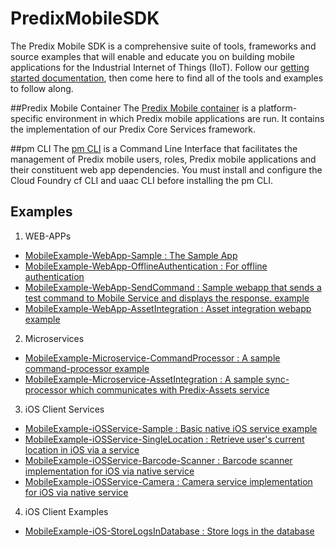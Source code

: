 # PredixMobileSDK

The Predix Mobile SDK is a comprehensive suite of tools, frameworks and source examples that will enable and educate you on building mobile applications for the Industrial Internet of Things (IIoT). Follow our [getting started documentation](https://www.predix.io/docs#rae4EfJ6), then come here to find all of the tools and examples to follow along.

##Predix Mobile Container
The [Predix Mobile container](https://github.com/PredixDev/PredixMobileReferenceApp) is a platform-specific environment in which Predix mobile applications are run. It contains the implementation of our Predix Core Services framework.

##pm CLI
The [pm CLI](https://github.com/PredixDev/predix-mobile-cli) is a Command Line Interface that facilitates the management of Predix mobile users, roles, Predix mobile applications and their constituent web app dependencies. You must install and configure the Cloud Foundry cf CLI and uaac CLI before installing the pm CLI.

## Examples
1. WEB-APPs
  * [MobileExample-WebApp-Sample : The Sample App](https://github.com/PredixDev/MobileExample-WebApp-Sample)  
  * [MobileExample-WebApp-OfflineAuthentication : For offline authentication](https://github.com/PredixDev/MobileExample-WebApp-OfflineAuthentication)  
  * [MobileExample-WebApp-SendCommand : Sample webapp that sends a test command to Mobile Service and displays the response. example](https://github.com/PredixDev/MobileExample-WebApp-SendCommand)  
  * [MobileExample-WebApp-AssetIntegration : Asset integration webapp example](https://github.com/PredixDev/MobileExample-WebApp-AssetIntegration)  

2. Microservices
  * [MobileExample-Microservice-CommandProcessor : A sample command-processor example](https://github.com/PredixDev/MobileExample-Microservice-CommandProcessor)  
  * [MobileExample-Microservice-AssetIntegration : A sample sync-processor which communicates with Predix-Assets service](https://github.com/PredixDev/MobileExample-Microservice-AssetIntegration)  

3. iOS Client Services
  * [MobileExample-iOSService-Sample : Basic native iOS service example](https://github.com/PredixDev/MobileExample-iOSService-Sample)
  * [MobileExample-iOSService-SingleLocation : Retrieve user's current location in iOS via a service](https://github.com/PredixDev/MobileExample-iOSService-SingleLocation)
  * [MobileExample-iOSService-Barcode-Scanner : Barcode scanner implementation for iOS via native service](https://github.com/PredixDev/MobileExample-iOSService-Barcode-Scanner)
  * [MobileExample-iOSService-Camera : Camera service implementation for iOS via native service](https://github.com/PredixDev/MobileExample-iOSService-Camera)

4. iOS Client Examples
  * [MobileExample-iOS-StoreLogsInDatabase : Store logs in the database](https://github.com/PredixDev/MobileExample-iOS-StoreLogsInDatabase)